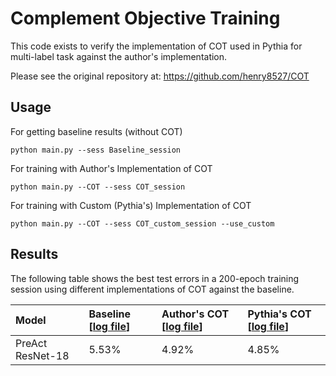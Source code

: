 # Complement Objective Training

This code exists to verify the implementation of COT used in Pythia for multi-label task against the author's implementation.  

Please see the original repository at: https://github.com/henry8527/COT

## Usage
For getting baseline results (without COT)
	
	python main.py --sess Baseline_session
	
For training with Author's Implementation of COT

	python main.py --COT --sess COT_session

For training with Custom (Pythia's) Implementation of COT

	python main.py --COT --sess COT_custom_session --use_custom

## Results

The following table shows the best test errors in a 200-epoch training session using different implementations of COT against the baseline. 

| Model              | Baseline [[log file](https://github.com/yashkant/pythia/blob/add-cot-test/verify_cot/COT/code/log-baseline-run.txt)]  | Author's COT [[log file](https://github.com/yashkant/pythia/blob/add-cot-test/verify_cot/COT/code/log-author-run.txt)] | Pythia's COT [[log file](https://github.com/yashkant/pythia/blob/add-cot-test/verify_cot/COT/code/log-custom-run.txt)]
|:-------------------|:---------------------|:---------------------|:---------------------|
| PreAct ResNet-18                |               5.53%  |              4.92%  |        4.85%

